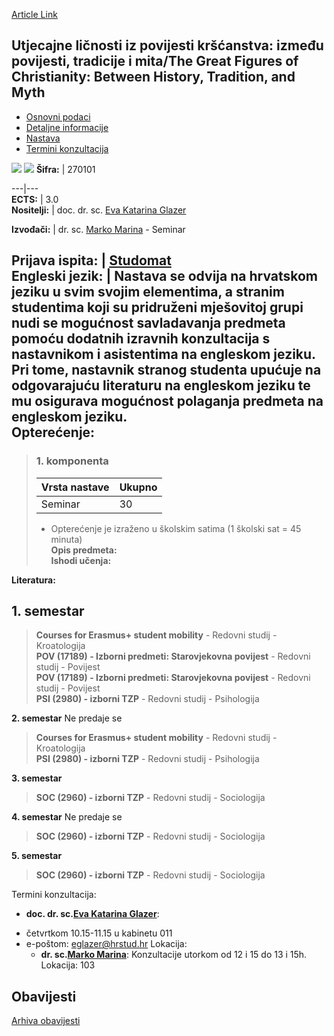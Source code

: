 [Article Link](https://www.fhs.hr/predmet/ulipkiptmgfocbhtam)

## Utjecajne ličnosti iz povijesti kršćanstva: između povijesti, tradicije i mita/The Great Figures of Christianity: Between History, Tradition, and Myth
  * [Osnovni podaci](https://www.fhs.hr/predmet/ulipkiptmgfocbhtam#v1id-523836_839903_1_0 "Osnovni podaci")
  * [Detaljne informacije](https://www.fhs.hr/predmet/ulipkiptmgfocbhtam#v1id-523836_839903_1_1 "Detaljne informacije")
  * [Nastava](https://www.fhs.hr/predmet/ulipkiptmgfocbhtam#v1id-523836_839903_1_2 "Nastava")
  * [Termini konzultacija](https://www.fhs.hr/predmet/ulipkiptmgfocbhtam#v1id-523836_839903_1_3 "Termini konzultacija")


[![](https://www.fhs.hr/img/flags/gif/hr.gif)](https://www.fhs.hr/predmet/ulipkiptmgfocbhtam) [![](https://www.fhs.hr/img/flags/gif/gb.gif)](https://www.fhs.hr/en/course/tgfocbhtam)
**Šifra:** |  270101  
  
---|---  
**ECTS:** |  3.0   
**Nositelji:** |  doc. dr. sc. [Eva Katarina Glazer](https://www.fhs.hr/djelatnik/eva_katarina.glazer)   
  
**Izvođači:** |  dr. sc. [Marko Marina](https://www.fhs.hr/djelatnik/marko.marina) - Seminar  
  
**Prijava ispita:** |  [Studomat](http://www.isvu.hr/studomat)  
**Engleski jezik:** |  Nastava se odvija na hrvatskom jeziku u svim svojim elementima, a stranim studentima koji su pridruženi mješovitoj grupi nudi se mogućnost savladavanja predmeta pomoću dodatnih izravnih konzultacija s nastavnikom i asistentima na engleskom jeziku. Pri tome, nastavnik stranog studenta upućuje na odgovarajuću literaturu na engleskom jeziku te mu osigurava mogućnost polaganja predmeta na engleskom jeziku.   
**Opterećenje:**  
---  
> ### 1. komponenta
> | Vrsta nastave | Ukupno  
> ---|---  
> Seminar | 30  
> * Opterećenje je izraženo u školskim satima (1 školski sat = 45 minuta)   
**Opis predmeta:**  
> **Ishodi učenja:**  

  
**Literatura:**  

  
**1. semestar**  
---  
> **Courses for Erasmus+ student mobility** - Redovni studij - Kroatologija  
>  **POV (17189) - Izborni predmeti: Starovjekovna povijest** - Redovni studij - Povijest  
>  **POV (17189) - Izborni predmeti: Starovjekovna povijest** - Redovni studij - Povijest  
>  **PSI (2980) - izborni TZP** - Redovni studij - Psihologija  
>   
  
**2. semestar** Ne predaje se  
> **Courses for Erasmus+ student mobility** - Redovni studij - Kroatologija  
>  **PSI (2980) - izborni TZP** - Redovni studij - Psihologija  
>   
  
**3. semestar**  
> **SOC (2960) - izborni TZP** - Redovni studij - Sociologija  
>   
  
**4. semestar** Ne predaje se  
> **SOC (2960) - izborni TZP** - Redovni studij - Sociologija  
>   
  
**5. semestar**  
> **SOC (2960) - izborni TZP** - Redovni studij - Sociologija  
>   
Termini konzultacija: 
  * **doc. dr. sc.[Eva Katarina Glazer](https://www.fhs.hr/djelatnik/eva_katarina.glazer)**: 
- četvrtkom 10.15-11.15 u kabinetu 011
- e-poštom: eglazer@hrstud.hr
Lokacija: 
  * **dr. sc.[Marko Marina](https://www.fhs.hr/djelatnik/marko.marina)**: 
Konzultacije utorkom od 12 i 15 do 13 i 15h. 
Lokacija: 103 


## Obavijesti
[Arhiva obavijesti](https://www.fhs.hr/predmet/ulipkiptmgfocbhtam?@=21nch#news_124206 "Arhiva obavijesti")

